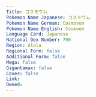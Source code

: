 ```yaml
---
﻿Title: コスモウム
Pokemon Name Japanese: コスモウム
Pokemon Name German: Cosmovum
Pokemon Name English: Cosmoem
Language Card: Japanese
National Dex Number: 790
Region: Alola
Regional Form: false
Additional Form: false
Mega: false
Gigantamax: false
Cover: false
Link: 
Owned: 
---
```

